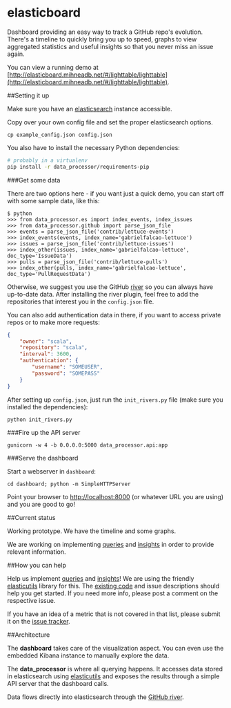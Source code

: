 elasticboard
============

Dashboard providing an easy way to track a GitHub repo's evolution. There's a timeline to quickly bring you up to
speed, graphs to view aggregated statistics and useful insights
so that you never miss an issue again.

You can view a running demo at
[http://elasticboard.mihneadb.net/#/lighttable/lighttable](http://elasticboard.mihneadb.net/#/lighttable/lighttable).

##Setting it up

Make sure you have an [elasticsearch](http://www.elasticsearch.org/download)
instance accessible.

Copy over your own config file and set the proper elasticsearch options.

    cp example_config.json config.json

You also have to install the necessary Python dependencies:

```bash
# probably in a virtualenv
pip install -r data_processor/requirements-pip
```

###Get some data

There are two options here - if you want just a quick demo, you can start off
with some sample data, like this:

    $ python
    >>> from data_processor.es import index_events, index_issues
    >>> from data_processor.github import parse_json_file
    >>> events = parse_json_file('contrib/lettuce-events')
    >>> index_events(events, index_name='gabrielfalcao-lettuce')
    >>> issues = parse_json_file('contrib/lettuce-issues')
    >>> index_other(issues, index_name='gabrielfalcao-lettuce', doc_type='IssueData')
    >>> pulls = parse_json_file('contrib/lettuce-pulls')
    >>> index_other(pulls, index_name='gabrielfalcao-lettuce', doc_type='PullRequestData')

Otherwise, we suggest you use the GitHub [river](https://github.com/uberVU/elasticsearch-river-github)
so you can always have up-to-date data. After installing the river plugin, feel free to add
the repositories that interest you in the `config.json` file.

You can also add authentication
data in there, if you want to access private repos or to make more requests:

```json
{
    "owner": "scala",
    "repository": "scala",
    "interval": 3600,
    "authentication": {
        "username": "SOMEUSER",
        "password": "SOMEPASS"
    }
}
```

After setting up `config.json`, just run the `init_rivers.py` file (make sure you
installed the dependencies):

```bash
python init_rivers.py
```

###Fire up the API server

	gunicorn -w 4 -b 0.0.0.0:5000 data_processor.api:app


###Serve the dashboard

Start a webserver in `dashboard`:

    cd dashboard; python -m SimpleHTTPServer

Point your browser to [http://localhost:8000](http://localhost:8000)
(or whatever URL you are using) and you are good to go!


##Current status

Working prototype. We have the timeline and some graphs.

We are working on implementing
[queries](https://github.com/uberVU/elasticboard/issues?labels=query&page=1&state=open) and [insights](https://github.com/uberVU/elasticboard/wiki/Insights)
in order to provide relevant information.

##How you can help

Help us implement
[queries](https://github.com/uberVU/elasticboard/issues?labels=query&page=1&state=open) and [insights](https://github.com/uberVU/elasticboard/wiki/Insights)!
We are using the friendly
[elasticutils](http://elasticutils.readthedocs.org/en/latest/) library for this.
The
[existing code](https://github.com/uberVU/elasticboard/blob/master/data_processor/queries.py)
and issue descriptions should help you get started. If you need more
info, please post a comment on the respective issue.

If you have an idea of a metric that is not covered in that list,
please submit it on the [issue tracker](https://github.com/uberVU/elasticboard/issues).


##Architecture

The **dashboard** takes care of the visualization aspect. You can even
use the embedded Kibana instance to manually explore the data.

The **data_processor** is where all querying happens. It accesses data stored in
elasticsearch using [elasticutils](http://elasticutils.readthedocs.org/en/latest/)
and exposes the results through a simple API server that the dashboard calls.

Data flows directly into elasticsearch through the
[GitHub river](https://github.com/uberVU/elasticsearch-river-github).
